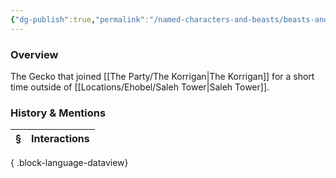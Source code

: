 ```yaml
---
{"dg-publish":true,"permalink":"/named-characters-and-beasts/beasts-and-animals/mannnnnn/","tags":["NPC"],"updated":"2025-06-10T19:10:58.086+01:00"}
---
```



### Overview
The Gecko that joined [[The Party/The Korrigan\|The Korrigan]] for a short time outside of [[Locations/Ehobel/Saleh Tower\|Saleh Tower]].

### History & Mentions
| § | Interactions |
| - | ------------ |

{ .block-language-dataview}